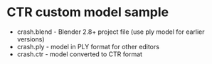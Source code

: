 # CTR custom model sample
* crash.blend - Blender 2.8+ project file (use ply model for earlier versions)
* crash.ply - model in PLY format for other editors
* crash.ctr - model converted to CTR format